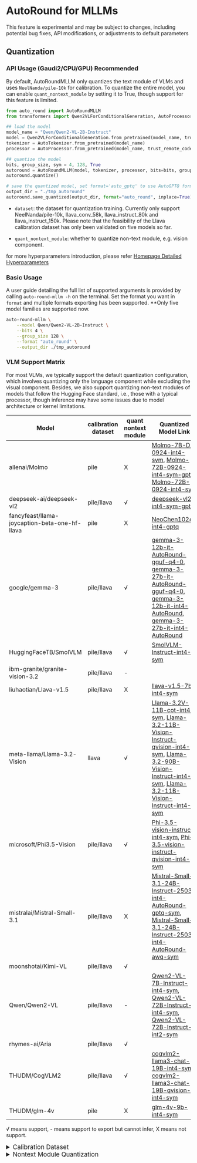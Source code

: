 # AutoRound for MLLMs

This feature is experimental and may be subject to changes, including potential bug fixes, API modifications, or
adjustments to default parameters

## Quantization

### API Usage (Gaudi2/CPU/GPU) Recommended

By default, AutoRoundMLLM only quantizes the text module of VLMs and uses `NeelNanda/pile-10k` for calibration. To
quantize the entire model, you can enable `quant_nontext_module` by setting it to True, though support for this feature
is limited.

```python
from auto_round import AutoRoundMLLM
from transformers import Qwen2VLForConditionalGeneration, AutoProcessor, AutoTokenizer

## load the model
model_name = "Qwen/Qwen2-VL-2B-Instruct"
model = Qwen2VLForConditionalGeneration.from_pretrained(model_name, trust_remote_code=True)
tokenizer = AutoTokenizer.from_pretrained(model_name)
processor = AutoProcessor.from_pretrained(model_name, trust_remote_code=True)

## quantize the model
bits, group_size, sym = 4, 128, True
autoround = AutoRoundMLLM(model, tokenizer, processor, bits=bits, group_size=group_size, sym=sym)
autoround.quantize()

# save the quantized model, set format='auto_gptq' to use AutoGPTQ format
output_dir = "./tmp_autoround"
autoround.save_quantized(output_dir, format="auto_round", inplace=True)
```

- `dataset`: the dataset for quantization training. Currently only support NeelNanda/pile-10k, llava_conv_58k,
  llava_instruct_80k and llava_instruct_150k. Please note that the feasibility of the Llava calibration dataset has only been validated on five models so far.

- `quant_nontext_module`: whether to quantize non-text module, e.g. vision component.

for more hyperparameters introduction, please
refer [Homepage Detailed Hyperparameters](../../README.md#api-usage-gaudi2cpugpu)

### Basic Usage

A user guide detailing the full list of supported arguments is provided by calling ```auto-round-mllm -h``` on the
terminal. Set the format you want in `format` and
multiple formats exporting has been supported. **Only five model families are supported now.

```bash
auto-round-mllm \
    --model Qwen/Qwen2-VL-2B-Instruct \
    --bits 4 \
    --group_size 128 \
    --format "auto_round" \
    --output_dir ./tmp_autoround
```

### VLM Support Matrix

For most VLMs, we typically support the default quantization configuration, which involves quantizing only the language
component while excluding the visual component. Besides, we also support quantizing non-text modules of models that
follow the Hugging Face standard, i.e., those with a typical processor, though inference may have some issues due to
model architecture or kernel limitations.

| Model                                         | calibration dataset | quant nontext module | Quantized Model Link                                                                                                                                                                                                                                                                                                                                                                                                                                             | 
|-----------------------------------------------|---------------------|----------------------|------------------------------------------------------------------------------------------------------------------------------------------------------------------------------------------------------------------------------------------------------------------------------------------------------------------------------------------------------------------------------------------------------------------------------------------------------------------|
| allenai/Molmo                                 | pile                | X                    | [Molmo-7B-D-0924-int4-sym](https://huggingface.co/OPEA/Molmo-7B-D-0924-int4-sym-inc), [Molmo-72B-0924-int4-sym-gptq](https://huggingface.co/OPEA/Molmo-72B-0924-int4-sym-gptq-inc), [Molmo-72B-0924-int4-sym](https://huggingface.co/OPEA/Molmo-72B-0924-int4-sym-inc)                                                                                                                                                                                           |
| deepseek-ai/deepseek-vl2                      | pile/llava          | √                    | [deepseek-vl2-int4-sym-gptq](https://huggingface.co/OPEA/deepseek-vl2-int4-sym-gptq-inc)                                                                                                                                                                                                                                                                                                                                                                         |
| fancyfeast/llama-joycaption-beta-one-hf-llava | pile                | X                    | [NeoChen1024-int4-gptq](https://huggingface.co/NeoChen1024/llama-joycaption-beta-one-hf-llava-GPTQ-4bit-sym-autoround)                                                                                                                                                                                                                                                                                                                                           
| google/gemma-3                                | pile/llava          | √                    | [gemma-3-12b-it-AutoRound-gguf-q4-0](https://huggingface.co/OPEA/gemma-3-12b-it-AutoRound-gguf-q4-0), [gemma-3-27b-it-AutoRound-gguf-q4-0](https://huggingface.co/OPEA/gemma-3-27b-it-AutoRound-gguf-q4-0), [gemma-3-12b-it-int4-AutoRound](https://huggingface.co/OPEA/gemma-3-12b-it-int4-AutoRound), [gemma-3-27b-it-int4-AutoRound](https://huggingface.co/OPEA/gemma-3-27b-it-int4-AutoRound)                                                               |
| HuggingFaceTB/SmolVLM                         | pile/llava          | √                    | [SmolVLM-Instruct-int4-sym](https://huggingface.co/OPEA/SmolVLM-Instruct-int4-sym-inc)                                                                                                                                                                                                                                                                                                                                                                           |
| ibm-granite/granite-vision-3.2                | pile/llava          | -                    |                                                                                                                                                                                                                                                                                                                                                                                                                                                                  |
| liuhaotian/Llava-v1.5                         | pile/llava          | X                    | [llava-v1.5-7b-int4-sym](https://huggingface.co/OPEA/llava-v1.5-7b-int4-sym-inc)                                                                                                                                                                                                                                                                                                                                                                                 |
| meta-llama/Llama-3.2-Vision                   | llava               | √                    | [Llama-3.2V-11B-cot-int4-sym](https://huggingface.co/OPEA/Llama-3.2V-11B-cot-int4-sym-inc), [Llama-3.2-11B-Vision-Instruct-qvision-int4-sym](https://huggingface.co/OPEA/Llama-3.2-11B-Vision-Instruct-qvision-int4-sym-inc), [Llama-3.2-90B-Vision-Instruct-int4-sym](https://huggingface.co/OPEA/Llama-3.2-90B-Vision-Instruct-int4-sym-inc), [Llama-3.2-11B-Vision-Instruct-int4-sym](https://huggingface.co/OPEA/Llama-3.2-11B-Vision-Instruct-int4-sym-inc) |
| microsoft/Phi3.5-Vision                       | pile/llava          | √                    | [Phi-3.5-vision-instruct-int4-sym](https://huggingface.co/OPEA/Phi-3.5-vision-instruct-int4-sym-inc), [Phi-3.5-vision-instruct-qvision-int4-sym](https://huggingface.co/OPEA/Phi-3.5-vision-instruct-qvision-int4-sym-inc)                                                                                                                                                                                                                                       |
| mistralai/Mistral-Small-3.1                   | pile/llava          | X                    | [Mistral-Small-3.1-24B-Instruct-2503-int4-AutoRound-gptq-sym](https://huggingface.co/OPEA/Mistral-Small-3.1-24B-Instruct-2503-int4-AutoRound-gptq-sym), [Mistral-Small-3.1-24B-Instruct-2503-int4-AutoRound-awq-sym](https://huggingface.co/OPEA/Mistral-Small-3.1-24B-Instruct-2503-int4-AutoRound-awq-sym)                                                                                                                                                     |
| moonshotai/Kimi-VL                            | pile/llava          | √                    |                                                                                                                                                                                                                                                                                                                                                                                                                                                                  |
| Qwen/Qwen2-VL                                 | pile/llava          | -                    | [Qwen2-VL-7B-Instruct-int4-sym](https://huggingface.co/OPEA/Qwen2-VL-7B-Instruct-int4-sym-inc), [Qwen2-VL-72B-Instruct-int4-sym](https://huggingface.co/OPEA/Qwen2-VL-72B-Instruct-int4-sym-inc), [Qwen2-VL-72B-Instruct-int2-sym](https://huggingface.co/OPEA/Qwen2-VL-72B-Instruct-int2-sym-inc)                                                                                                                                                               |
| rhymes-ai/Aria                                | pile/llava          | √                    |                                                                                                                                                                                                                                                                                                                                                                                                                                                                  |
| THUDM/CogVLM2                                 | pile/llava          | √                    | [cogvlm2-llama3-chat-19B-int4-sym](https://huggingface.co/OPEA/cogvlm2-llama3-chat-19B-int4-sym-inc), [cogvlm2-llama3-chat-19B-qvision-int4-sym](https://huggingface.co/OPEA/cogvlm2-llama3-chat-19B-qvision-int4-sym-inc)                                                                                                                                                                                                                                       |
| THUDM/glm-4v                                  | pile                | X                    | [glm-4v-9b-int4-sym](https://huggingface.co/OPEA/glm-4v-9b-int4-sym-inc)                                                                                                                                                                                                                                                                                                                                                                                         |

√ means support, - means support to export but cannot infer, X means not support.



<details>
<summary style="font-size:17px;">Calibration Dataset</summary>

For mllm, we used **text-only** calibration dataset (NeelNanda/pile-10k) as our default. If the model type does not
support plain text calibration(e.g. Llama-3.2-vision), it will also automatically switch to llava dataset and adjust the
hyperparameters.

Through argument --dataset(text file), user can use other datasets such as "liuhaotian/llava_conv_58k" "
liuhaotian/llava_instruct_80k", "liuhaotian/llava_instruct_150k" or a file path to use local file.

</details>



<details>
<summary style="font-size:17px;">Nontext Module Quantization</summary>

### Support Matrix

For most VLMs, we typically support the default quantization configuration, which involves quantizing only the language
component while excluding the visual component. Besides, we also support quantizing non-text modules of models that
follow the Hugging Face standard, i.e., those with a typical processor, though inference may have some issues due to
model architecture or kernel limitations.


| Model                          | calibration dataset | quant nontext module | Quantized Model Link                                                                                                                                                                                                                                                                                                                                                                                                                                             | 
|--------------------------------|---------------------|----------------------|------------------------------------------------------------------------------------------------------------------------------------------------------------------------------------------------------------------------------------------------------------------------------------------------------------------------------------------------------------------------------------------------------------------------------------------------------------------|
| allenai/Molmo                  | pile                | X                    | [Molmo-7B-D-0924-int4-sym](https://huggingface.co/OPEA/Molmo-7B-D-0924-int4-sym-inc), [Molmo-72B-0924-int4-sym-gptq](https://huggingface.co/OPEA/Molmo-72B-0924-int4-sym-gptq-inc), [Molmo-72B-0924-int4-sym](https://huggingface.co/OPEA/Molmo-72B-0924-int4-sym-inc)                                                                                                                                                                                           |
| deepseek-ai/deepseek-vl2       | pile/llava          | √                    | [deepseek-vl2-int4-sym-gptq](https://huggingface.co/OPEA/deepseek-vl2-int4-sym-gptq-inc)                                                                                                                                                                                                                                                                                                                                                                         |
| google/gemma-3                 | pile/llava          | √                    | [gemma-3-12b-it-AutoRound-gguf-q4-0](https://huggingface.co/OPEA/gemma-3-12b-it-AutoRound-gguf-q4-0), [gemma-3-27b-it-AutoRound-gguf-q4-0](https://huggingface.co/OPEA/gemma-3-27b-it-AutoRound-gguf-q4-0), [gemma-3-12b-it-int4-AutoRound](https://huggingface.co/OPEA/gemma-3-12b-it-int4-AutoRound), [gemma-3-27b-it-int4-AutoRound](https://huggingface.co/OPEA/gemma-3-27b-it-int4-AutoRound)                                               |
| HuggingFaceTB/SmolVLM          | pile/llava          | √                    | [SmolVLM-Instruct-int4-sym](https://huggingface.co/OPEA/SmolVLM-Instruct-int4-sym-inc)                                                                                                                                                                                                                                                                                                                                                                           |
| ibm-granite/granite-vision-3.2 | pile/llava          | -                    |                                                                                                                                                                                                                                                                                                                                                                                                                                                                  |
| liuhaotian/Llava-v1.5          | pile/llava          | X                    | [llava-v1.5-7b-int4-sym](https://huggingface.co/OPEA/llava-v1.5-7b-int4-sym-inc)                                                                                                                                                                                                                                                                                                                                                                                 |
| meta-llama/Llama-3.2-Vision    | llava               | √                    | [Llama-3.2V-11B-cot-int4-sym](https://huggingface.co/OPEA/Llama-3.2V-11B-cot-int4-sym-inc), [Llama-3.2-11B-Vision-Instruct-qvision-int4-sym](https://huggingface.co/OPEA/Llama-3.2-11B-Vision-Instruct-qvision-int4-sym-inc), [Llama-3.2-90B-Vision-Instruct-int4-sym](https://huggingface.co/OPEA/Llama-3.2-90B-Vision-Instruct-int4-sym-inc), [Llama-3.2-11B-Vision-Instruct-int4-sym](https://huggingface.co/OPEA/Llama-3.2-11B-Vision-Instruct-int4-sym-inc) |
| microsoft/Phi3.5-Vision        | pile/llava          | √                    | [Phi-3.5-vision-instruct-int4-sym](https://huggingface.co/OPEA/Phi-3.5-vision-instruct-int4-sym-inc), [Phi-3.5-vision-instruct-qvision-int4-sym](https://huggingface.co/OPEA/Phi-3.5-vision-instruct-qvision-int4-sym-inc)                                                                                                                                                                                                                                       |
| mistralai/Mistral-Small-3.1    | pile/llava          | X                    | [Mistral-Small-3.1-24B-Instruct-2503-int4-AutoRound-gptq-sym](https://huggingface.co/OPEA/Mistral-Small-3.1-24B-Instruct-2503-int4-AutoRound-gptq-sym), [Mistral-Small-3.1-24B-Instruct-2503-int4-AutoRound-awq-sym](https://huggingface.co/OPEA/Mistral-Small-3.1-24B-Instruct-2503-int4-AutoRound-awq-sym)                                                                                                                                                     |
| moonshotai/Kimi-VL             | pile/llava          | √                    |                                                                                                                                                                                                                                                                                                                                                                                                                                                                  |
| Qwen/Qwen2-VL                  | pile/llava          | -                    | [Qwen2-VL-7B-Instruct-int4-sym](https://huggingface.co/OPEA/Qwen2-VL-7B-Instruct-int4-sym-inc), [Qwen2-VL-72B-Instruct-int4-sym](https://huggingface.co/OPEA/Qwen2-VL-72B-Instruct-int4-sym-inc), [Qwen2-VL-72B-Instruct-int2-sym](https://huggingface.co/OPEA/Qwen2-VL-72B-Instruct-int2-sym-inc)                                                                                                                                                               |
| rhymes-ai/Aria                 | pile/llava          | √                    |                                                                                                                                                                                                                                                                                                                                                                                                                                                                  |
| THUDM/CogVLM2                  | pile/llava          | √                    | [cogvlm2-llama3-chat-19B-int4-sym](https://huggingface.co/OPEA/cogvlm2-llama3-chat-19B-int4-sym-inc), [cogvlm2-llama3-chat-19B-qvision-int4-sym](https://huggingface.co/OPEA/cogvlm2-llama3-chat-19B-qvision-int4-sym-inc)                                                                                                                                                                                                                                       |
| THUDM/glm-4v                   | pile                | X                    | [glm-4v-9b-int4-sym](https://huggingface.co/OPEA/glm-4v-9b-int4-sym-inc)                                                                                                                                                                                                                                                                                                                                                                                         |

√ means support, - means support to export but cannot infer, X means not support.

### New Models Support

#### Template

For autoround MLLMs, using Template to customize different operations for different models. User can add a custom chat
template through json file as below.

```json
{
  "model_type": "qwen2_vl",
  "format_user": "<|im_start|>user\n{{content}}<|im_end|>\n",
  "format_assistant": "<|im_start|>assistant\n{{content}}<|im_end|>\n",
  "format_system": "<|im_start|>system\n{{content}}<|im_end|>\n",
  "format_observation": "<|im_start|>tool\n{{content}}<|im_end|>\n<|im_start|>assistant\n",
  "format_separator": "\n",
  "default_system": "You are a helpful assistant.",
  "replace_tokens": [
    "<image>",
    "<|vision_start|><|image_pad|><|vision_end|>"
  ],
  "extra_encode": "True",
  "processor": "qwen2_vl"
}
```

The special token ```{{content}}``` is a placeholder to tell the preprocessor where to fill in the corresponding
dialogue content.

```format_*```: Add specific token to chat content depends on different role names.

For example, the input conversations:<br>
```[{'role': 'user', 'value': '<image>\nWhat are the colors of the bus in the image?'}, {'role': 'assistant', 'value': 'The bus in the image is white and red.'}]```

Using the above template, the input will be converted to the specified format required by Qwen2-vl as below: <br>
```'<|im_start|>system\nYou are a helpful assistant.<|im_end|>\n<|im_start|>user\n<|vision_start|><|image_pad|><|vision_end|>\nWhat are the colors of the bus in the image?<|im_end|>\n<|im_start|>assistant\nThe bus in the image is white and red.<|im_end|>\n<|im_start|>user\nWhat feature can be seen on the back of the bus?<|im_end|>\n<|im_start|>assistant\nThe back of the bus features an advertisement.<|im_end|>\n<|im_start|>user\nIs the bus driving down the street or pulled off to the side?<|im_end|>\n<|im_start|>assistant\nThe bus is driving down the street, which is crowded with people and other vehicles.<|im_end|>\n'```.

#### Processor

Processor is callback interface for calling different processors, such as texts or images processors, for MLLMs. User
can define own processor and use registration function to declare. For more information, please refer to the relevant
code in ```auto_round/mllm/processor.py```.

</details>








